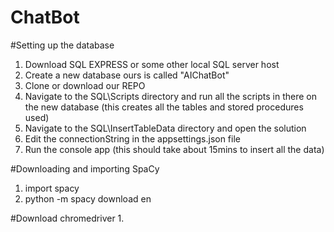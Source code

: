 # ChatBot

#Setting up the database
1. Download SQL EXPRESS or some other local SQL server host
2. Create a new database ours is called "AIChatBot"
3. Clone or download our REPO 
4. Navigate to the SQL\Scripts directory and run all the scripts in there on the new database (this creates all the tables and stored procedures used)
5. Navigate to the SQL\InsertTableData directory and open the solution
6. Edit the connectionString in the appsettings.json  file
7. Run the console app (this should take about 15mins to insert all the data)

#Downloading and importing SpaCy
1. import spacy
2. python -m spacy download en

#Download chromedriver
1. 
